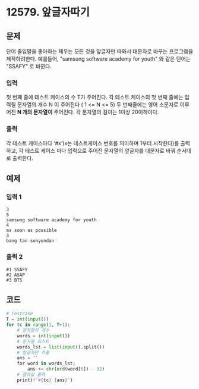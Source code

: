 # 12579. 앞글자따기

## 문제

단어 줄임말을 좋아하는 재우는 모든 것을 앞글자만 따와서 대문자로 바꾸는 프로그램을 제작하려한다.
예를들어, "samsung software academy for youth" 와 같은 단어는 "SSAFY" 로 바뀐다.



### 입력

첫 번째 줄에 테스트 케이스의 수 T가 주어진다.
각 테스트 케이스의 첫 번째 줄에는 입력될 문자열의 개수 N 이 주어진다 ( 1 <= N <= 5)
두 번째줄에는 영어 소문자로 이루어진 **N 개의 문자열이** 주어진다.
각 문자열의 길이는 1이상 20이하이다.

### 출력

각 테스트 케이스마다 ‘#x’(x는 테스트케이스 번호를 의미하며 1부터 시작한다)를 출력하고,
각 테스트 케이스 마다 입력으로 주어진 문자열의 앞글자를 대문자로 바꿔 순서대로 출력한다.





## 예제

### 입력 1

```
3
5
samsung software academy for youth
4
as soon as possible
3
bang tan sonyundan
```

### 출력 2

```
#1 SSAFY
#2 ASAP
#3 BTS
```





## 코드

```python
# Testcase
T = int(input())
for tc in range(1, T+1):
    # 문자열의 개수
    words = int(input())
    # 문자열 리스트
    words_lst = list(input().split())
    # 앞글자만 추출
    ans = ''
    for word in words_lst:
        ans += chr(ord(word[0]) - 32)
    # 결과값 출력
    print(f'#{tc} {ans}')
```
